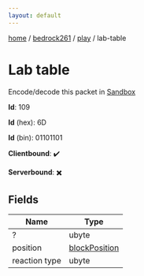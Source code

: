 ```yaml
---
layout: default
---
```


[home](/)  /  [bedrock261](/protocol/bedrock261)  /  [play](/protocol/bedrock261/play)  /  lab-table

# Lab table

Encode/decode this packet in [Sandbox](../../../sandbox/bedrock261#Play.LabTable)

**Id**: 109

**Id** (hex): 6D

**Id** (bin): 01101101

**Clientbound**: ✔️

**Serverbound**: ✖️

## Fields

Name | Type
---|---
? | ubyte
position | [blockPosition](/protocol/bedrock261/types/block-position)
reaction type | ubyte
